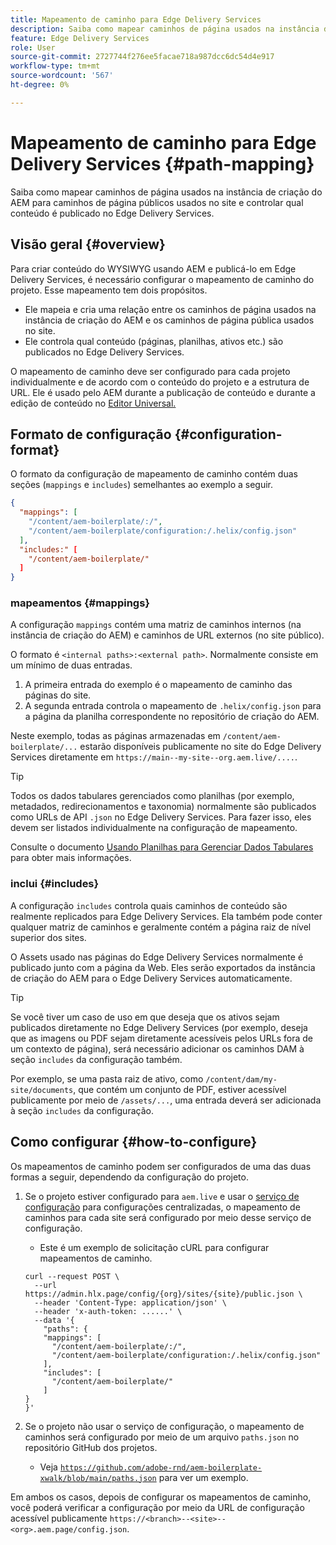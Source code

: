 ```yaml
---
title: Mapeamento de caminho para Edge Delivery Services
description: Saiba como mapear caminhos de página usados na instância de criação do AEM para caminhos de página públicos usados no site e controlar qual conteúdo é publicado no Edge Delivery Services.
feature: Edge Delivery Services
role: User
source-git-commit: 2727744f276ee5facae718a987dcc6dc54d4e917
workflow-type: tm+mt
source-wordcount: '567'
ht-degree: 0%

---
```



# Mapeamento de caminho para Edge Delivery Services {#path-mapping}

Saiba como mapear caminhos de página usados na instância de criação do AEM para caminhos de página públicos usados no site e controlar qual conteúdo é publicado no Edge Delivery Services.

## Visão geral {#overview}

Para criar conteúdo do WYSIWYG usando AEM e publicá-lo em Edge Delivery Services, é necessário configurar o mapeamento de caminho do projeto. Esse mapeamento tem dois propósitos.

* Ele mapeia e cria uma relação entre os caminhos de página usados na instância de criação do AEM e os caminhos de página pública usados no site.
* Ele controla qual conteúdo (páginas, planilhas, ativos etc.) são publicados no Edge Delivery Services.

O mapeamento de caminho deve ser configurado para cada projeto individualmente e de acordo com o conteúdo do projeto e a estrutura de URL. Ele é usado pelo AEM durante a publicação de conteúdo e durante a edição de conteúdo no [Editor Universal.](/help/sites-cloud/authoring/universal-editor/navigation.md)

## Formato de configuração {#configuration-format}

O formato da configuração de mapeamento de caminho contém duas seções (`mappings` e `includes`) semelhantes ao exemplo a seguir.

```json
{
  "mappings": [
    "/content/aem-boilerplate/:/",
    "/content/aem-boilerplate/configuration:/.helix/config.json"
  ],
  "includes:" [
    "/content/aem-boilerplate/"
  ]
}
```

### mapeamentos {#mappings}

A configuração `mappings` contém uma matriz de caminhos internos (na instância de criação do AEM) e caminhos de URL externos (no site público).

O formato é `<internal paths>:<external path>`. Normalmente consiste em um mínimo de duas entradas.

1. A primeira entrada do exemplo é o mapeamento de caminho das páginas do site.
1. A segunda entrada controla o mapeamento de `.helix/config.json` para a página da planilha correspondente no repositório de criação do AEM.

Neste exemplo, todas as páginas armazenadas em `/content/aem-boilerplate/...` estarão disponíveis publicamente no site do Edge Delivery Services diretamente em `https://main--my-site--org.aem.live/....`.

>[!TIP]
>
>Todos os dados tabulares gerenciados como planilhas (por exemplo, metadados, redirecionamentos e taxonomia) normalmente são publicados como URLs de API `.json` no Edge Delivery Services. Para fazer isso, eles devem ser listados individualmente na configuração de mapeamento.
>
>Consulte o documento [Usando Planilhas para Gerenciar Dados Tabulares](/help/edge/wysiwyg-authoring/tabular-data.md) para obter mais informações.

### inclui {#includes}

A configuração `includes` controla quais caminhos de conteúdo são realmente replicados para Edge Delivery Services. Ela também pode conter qualquer matriz de caminhos e geralmente contém a página raiz de nível superior dos sites.

O Assets usado nas páginas do Edge Delivery Services normalmente é publicado junto com a página da Web. Eles serão exportados da instância de criação do AEM para o Edge Delivery Services automaticamente.

>[!TIP]
>
>Se você tiver um caso de uso em que deseja que os ativos sejam publicados diretamente no Edge Delivery Services (por exemplo, deseja que as imagens ou PDF sejam diretamente acessíveis pelos URLs fora de um contexto de página), será necessário adicionar os caminhos DAM à seção `includes` da configuração também.
>
>Por exemplo, se uma pasta raiz de ativo, como `/content/dam/my-site/documents`, que contém um conjunto de PDF, estiver acessível publicamente por meio de `/assets/...`, uma entrada deverá ser adicionada à seção `includes` da configuração.

## Como configurar {#how-to-configure}

Os mapeamentos de caminho podem ser configurados de uma das duas formas a seguir, dependendo da configuração do projeto.

1. Se o projeto estiver configurado para `aem.live` e usar o [serviço de configuração](https://www.aem.live/docs/config-service-setup) para configurações centralizadas, o mapeamento de caminhos para cada site será configurado por meio desse serviço de configuração.

   * Este é um exemplo de solicitação cURL para configurar mapeamentos de caminho.

   ```text
   curl --request POST \
     --url https://admin.hlx.page/config/{org}/sites/{site}/public.json \
     --header 'Content-Type: application/json' \
     --header 'x-auth-token: ......' \
     --data '{
       "paths": {
       "mappings": [
         "/content/aem-boilerplate/:/",
         "/content/aem-boilerplate/configuration:/.helix/config.json"
       ],
       "includes": [
         "/content/aem-boilerplate/"
       ]
   }
   }'
   ```

1. Se o projeto não usar o serviço de configuração, o mapeamento de caminhos será configurado por meio de um arquivo `paths.json` no repositório GitHub dos projetos.

   * Veja [`https://github.com/adobe-rnd/aem-boilerplate-xwalk/blob/main/paths.json`](https://github.com/adobe-rnd/aem-boilerplate-xwalk/blob/main/paths.json) para ver um exemplo.

Em ambos os casos, depois de configurar os mapeamentos de caminho, você poderá verificar a configuração por meio da URL de configuração acessível publicamente `https://<branch>--<site>--<org>.aem.page/config.json`.
